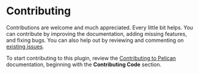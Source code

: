 Contributing
============

Contributions are welcome and much appreciated. Every little bit helps. You can contribute by improving the documentation, adding missing features, and fixing bugs. You can also help out by reviewing and commenting on [existing issues][].

To start contributing to this plugin, review the [Contributing to Pelican][] documentation, beginning with the **Contributing Code** section.

[existing issues]: https://github.com/johanvergeer/pelican-timegraphics-plugin/issues
[Contributing to Pelican]: https://docs.getpelican.com/en/latest/contribute.html
